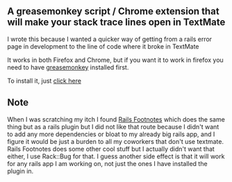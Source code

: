 A greasemonkey script / Chrome extension that will make your stack trace lines open in TextMate
-----------------------------------------------------------------------------------------------

I wrote this because I wanted a quicker way of getting from a rails error page in development to the line of code where it broke in TextMate

It works in both Firefox and Chrome, but if you want it to work in firefox you need to have [greasemonkey](http://addons.mozilla.org/en-US/firefox/addon/748) installed first.

To install it, just [click here](http://github.com/ryankshaw/rails-stacktrace-textmate-linker-greasemonkey-script/raw/master/rails-stacktrace-linker.user.js)

Note
----

When I was scratching my itch I found [Rails Footnotes](http://github.com/josevalim/rails-footnotes) which does the same thing but as a rails plugin but 
I did not like that route because I didn't want to add any more dependencies or bloat to my already big rails app, and I figure it would be just a burden
to all my coworkers that don't use textmate. Rails Footnotes does some other cool stuff but I actually didn't want that either, I use Rack::Bug for that.
I guess another side effect is that it will work for any rails app I am working on, not just the ones I have installed the plugin in.
